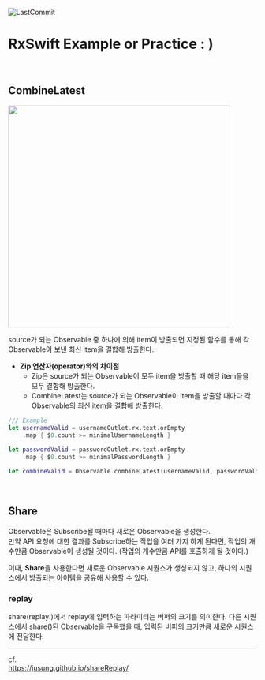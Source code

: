 ![LastCommit](https://img.shields.io/github/last-commit/haanwave/RxSwift-Example?color=3182F6)
# RxSwift Example or Practice : )

<br>

## CombineLatest
<img src="https://user-images.githubusercontent.com/80438047/151699443-cd6834df-9ae0-4a6f-a8ff-c8ba65553c02.png" width="450">

source가 되는 Observable 중 하나에 의해 item이 방출되면 지정된 함수를 통해 각 Observable이 보낸 최신 item을 결합해 방출한다. <br>
* **Zip 연산자(operator)와의 차이점**
  * Zip은 source가 되는 Observable이 모두 item을 방출할 때 해당 item들을 모두 결합해 방출한다.
  * CombineLatest는 source가 되는 Observable이 item을 방출할 때마다 각 Observable의 최신 item을 결합해 방출한다.

```swift
/// Example
let usernameValid = usernameOutlet.rx.text.orEmpty
    .map { $0.count >= minimalUsernameLength }
    
let passwordValid = passwordOutlet.rx.text.orEmpty
    .map { $0.count >= minimalPasswordLength }

let combineValid = Observable.combineLatest(usernameValid, passwordValid) { $0 && $1 } /// True or False
```

<br>

## Share
Observable은 Subscribe될 때마다 새로운 Observable을 생성한다. <br>
만약 API 요청에 대한 결과를 Subscribe하는 작업을 여러 가지 하게 된다면, 작업의 개수만큼 Observable이 생성될 것이다. (작업의 개수만큼 API를 호출하게 될 것이다.)

이때, **Share**을 사용한다면 새로운 Observable 시퀀스가 생성되지 않고, 하나의 시퀀스에서 방출되는 아이템을 공유해 사용할 수 있다.

### replay
share(replay:)에서 replay에 입력하는 파라미터는 버퍼의 크기를 의미한다.
다른 시퀀스에서 share()된 Observable을 구독했을 때, 입력된 버퍼의 크기만큼 새로운 시퀀스에 전달한다. <br>
***
cf. <br>
https://jusung.github.io/shareReplay/
